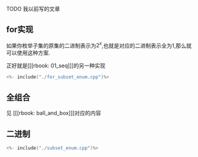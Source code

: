 TODO 我以前写的文章


## for实现

如果你枚举子集的原集的二进制表示为$2^x$,也就是对应的二进制表示全为1,那么就可以使用这种方案.

正好就是[[[rbook: 01_seq]]]的另一种实现


```cpp
<%- include("./for_subset_enum.cpp")%>
```

## 全组合

见 [[[rbook: ball_and_box]]]对应的内容

## 二进制

```cpp
<%- include("./subset_enum.cpp")%>
```
